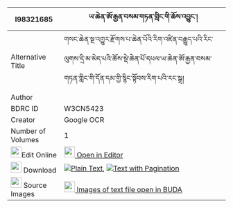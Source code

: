 |I98321685|ཡ་ཆེན་ཨོ་རྒྱན་བསམ་གཏན་གླིང་གི་ཆོས་འབྱུང་། 
| --- | --- 
|Alternative Title |གསང་ཆེན་སྔ་འགྱུར་རྫོགས་པ་ཆེན་པོའི་རིག་འཛིན་བརྒྱུད་པའི་རིང་ལུགས་དྲི་མ་མེད་པའི་ཆོས་སྡེ་ཆེན་པོ་དཔལ་ཡ་ཆེན་ཨོ་རྒྱན་བསམ་གཏན་གླིང་གི་དོན་དམ་གྱི་སྙིང་སྟོབས་རིག་པའི་རང་སྒྲ།
|Author | 
|BDRC ID | W3CN5423
|Creator | Google OCR
|Number of Volumes| 1
|<img width="25" src="https://img.icons8.com/color/25/000000/edit-property.png">Edit Online| [<img width="25" src="https://avatars.githubusercontent.com/u/45091458?s=200&v=4"> Open in Editor](http://editor.openpecha.org/I98321685)
|<img width="25" src="https://img.icons8.com/fluent/48/000000/download-2.png"/>  Download | [![](https://img.icons8.com/color/20/000000/txt.png)Plain Text](https://github.com/Openpecha/I98321685/releases/download/v1/ya_chen_orgyen_samten_ling_gi__plain_I98321685.zip), [![](https://img.icons8.com/color/20/000000/txt.png)Text with Pagination](https://github.com/Openpecha/I98321685/releases/download/v1/ya_chen_orgyen_samten_ling_gi__pages_I98321685.zip)
|<img width="25" src="https://img.icons8.com/plasticine/100/000000/pictures-folder.png"/>  Source Images | [<img width="25" src="https://library.bdrc.io/icons/BUDA-small.svg"> Images of text file open in BUDA](https://library.bdrc.io/show/bdr:W3CN5423)